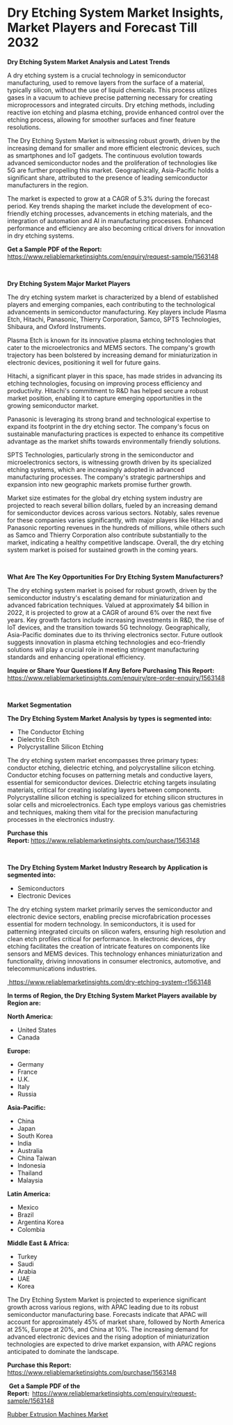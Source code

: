 <p><h1>Dry Etching System Market Insights, Market Players and Forecast Till 2032</h1></p><p><strong>Dry Etching System Market Analysis and Latest Trends</strong></p>
<p><p>A dry etching system is a crucial technology in semiconductor manufacturing, used to remove layers from the surface of a material, typically silicon, without the use of liquid chemicals. This process utilizes gases in a vacuum to achieve precise patterning necessary for creating microprocessors and integrated circuits. Dry etching methods, including reactive ion etching and plasma etching, provide enhanced control over the etching process, allowing for smoother surfaces and finer feature resolutions.</p><p>The Dry Etching System Market is witnessing robust growth, driven by the increasing demand for smaller and more efficient electronic devices, such as smartphones and IoT gadgets. The continuous evolution towards advanced semiconductor nodes and the proliferation of technologies like 5G are further propelling this market. Geographically, Asia-Pacific holds a significant share, attributed to the presence of leading semiconductor manufacturers in the region.</p><p>The market is expected to grow at a CAGR of 5.3% during the forecast period. Key trends shaping the market include the development of eco-friendly etching processes, advancements in etching materials, and the integration of automation and AI in manufacturing processes. Enhanced performance and efficiency are also becoming critical drivers for innovation in dry etching systems.</p></p>
<p><strong>Get a Sample PDF of the Report:&nbsp;</strong> <a href="https://www.reliablemarketinsights.com/enquiry/request-sample/1563148?utm_campaign=2624&utm_medium=2&utm_source=Github&utm_content=ia&utm_term=22022025&utm_id=dry-etching-system">https://www.reliablemarketinsights.com/enquiry/request-sample/1563148</a></p>
<p>&nbsp;</p>
<p><strong>Dry Etching System Major Market Players</strong></p>
<p><p>The dry etching system market is characterized by a blend of established players and emerging companies, each contributing to the technological advancements in semiconductor manufacturing. Key players include Plasma Etch, Hitachi, Panasonic, Thierry Corporation, Samco, SPTS Technologies, Shibaura, and Oxford Instruments. </p><p>Plasma Etch is known for its innovative plasma etching technologies that cater to the microelectronics and MEMS sectors. The company's growth trajectory has been bolstered by increasing demand for miniaturization in electronic devices, positioning it well for future gains.</p><p>Hitachi, a significant player in this space, has made strides in advancing its etching technologies, focusing on improving process efficiency and productivity. Hitachi's commitment to R&D has helped secure a robust market position, enabling it to capture emerging opportunities in the growing semiconductor market.</p><p>Panasonic is leveraging its strong brand and technological expertise to expand its footprint in the dry etching sector. The company's focus on sustainable manufacturing practices is expected to enhance its competitive advantage as the market shifts towards environmentally friendly solutions. </p><p>SPTS Technologies, particularly strong in the semiconductor and microelectronics sectors, is witnessing growth driven by its specialized etching systems, which are increasingly adopted in advanced manufacturing processes. The company's strategic partnerships and expansion into new geographic markets promise further growth.</p><p>Market size estimates for the global dry etching system industry are projected to reach several billion dollars, fueled by an increasing demand for semiconductor devices across various sectors. Notably, sales revenue for these companies varies significantly, with major players like Hitachi and Panasonic reporting revenues in the hundreds of millions, while others such as Samco and Thierry Corporation also contribute substantially to the market, indicating a healthy competitive landscape. Overall, the dry etching system market is poised for sustained growth in the coming years.</p></p>
<p>&nbsp;</p>
<p><strong>What Are The Key Opportunities For Dry Etching System Manufacturers?</strong></p>
<p><p>The dry etching system market is poised for robust growth, driven by the semiconductor industry's escalating demand for miniaturization and advanced fabrication techniques. Valued at approximately $4 billion in 2022, it is projected to grow at a CAGR of around 6% over the next five years. Key growth factors include increasing investments in R&D, the rise of IoT devices, and the transition towards 5G technology. Geographically, Asia-Pacific dominates due to its thriving electronics sector. Future outlook suggests innovation in plasma etching technologies and eco-friendly solutions will play a crucial role in meeting stringent manufacturing standards and enhancing operational efficiency.</p></p>
<p><strong>Inquire or Share Your Questions If Any Before Purchasing This Report:</strong> <a href="https://www.reliablemarketinsights.com/enquiry/pre-order-enquiry/1563148?utm_campaign=2624&utm_medium=2&utm_source=Github&utm_content=ia&utm_term=22022025&utm_id=dry-etching-system">https://www.reliablemarketinsights.com/enquiry/pre-order-enquiry/1563148</a></p>
<p>&nbsp;</p>
<p><strong>Market Segmentation</strong></p>
<p><strong>The Dry Etching System Market Analysis by types is segmented into:</strong></p>
<p><ul><li>The Conductor Etching</li><li>Dielectric Etch</li><li>Polycrystalline Silicon Etching</li></ul></p>
<p><p>The dry etching system market encompasses three primary types: conductor etching, dielectric etching, and polycrystalline silicon etching. Conductor etching focuses on patterning metals and conductive layers, essential for semiconductor devices. Dielectric etching targets insulating materials, critical for creating isolating layers between components. Polycrystalline silicon etching is specialized for etching silicon structures in solar cells and microelectronics. Each type employs various gas chemistries and techniques, making them vital for the precision manufacturing processes in the electronics industry.</p></p>
<p><strong>Purchase this Report:&nbsp;</strong><a href="https://www.reliablemarketinsights.com/purchase/1563148?utm_campaign=2624&utm_medium=2&utm_source=Github&utm_content=ia&utm_term=22022025&utm_id=dry-etching-system">https://www.reliablemarketinsights.com/purchase/1563148</a></p>
<p>&nbsp;</p>
<p><strong>The Dry Etching System Market Industry Research by Application is segmented into:</strong></p>
<p><ul><li>Semiconductors</li><li>Electronic Devices</li></ul></p>
<p><p>The dry etching system market primarily serves the semiconductor and electronic device sectors, enabling precise microfabrication processes essential for modern technology. In semiconductors, it is used for patterning integrated circuits on silicon wafers, ensuring high resolution and clean etch profiles critical for performance. In electronic devices, dry etching facilitates the creation of intricate features on components like sensors and MEMS devices. This technology enhances miniaturization and functionality, driving innovations in consumer electronics, automotive, and telecommunications industries.</p></p>
<p><a href="https://www.reliablemarketinsights.com/dry-etching-system-r1563148?utm_campaign=2624&utm_medium=2&utm_source=Github&utm_content=ia&utm_term=22022025&utm_id=dry-etching-system">&nbsp;https://www.reliablemarketinsights.com/dry-etching-system-r1563148</a></p>
<p><strong>In terms of Region, the Dry Etching System Market Players available by Region are:</strong></p>
<p>
    <p> <strong> North America: </strong>
        <ul>
            <li>United States</li>
            <li>Canada</li>
        </ul>
        </p> 
    <p> <strong> Europe: </strong>
        <ul>
            <li>Germany</li>
            <li>France</li>
            <li>U.K.</li>
            <li>Italy</li>
            <li>Russia</li>
        </ul>
        </p> 
    <p> <strong> Asia-Pacific: </strong>
        <ul>
            <li>China</li>
            <li>Japan</li>
            <li>South Korea</li>
            <li>India</li>
            <li>Australia</li>
            <li>China Taiwan</li>
            <li>Indonesia</li>
            <li>Thailand</li>
            <li>Malaysia</li>
        </ul>
        </p> 
    <p> <strong> Latin America: </strong>
        <ul>
            <li>Mexico</li>
            <li>Brazil</li>
            <li>Argentina Korea</li>
            <li>Colombia</li>
        </ul>
        </p> 
    <p> <strong> Middle East & Africa: </strong>
        <ul>
            <li>Turkey</li>
            <li>Saudi</li>
            <li>Arabia</li>
            <li>UAE</li>
            <li>Korea</li>
        </ul>
    </p>
    </p>
<p><p>The Dry Etching System Market is projected to experience significant growth across various regions, with APAC leading due to its robust semiconductor manufacturing base. Forecasts indicate that APAC will account for approximately 45% of market share, followed by North America at 25%, Europe at 20%, and China at 10%. The increasing demand for advanced electronic devices and the rising adoption of miniaturization technologies are expected to drive market expansion, with APAC regions anticipated to dominate the landscape.</p></p>
<p><strong>Purchase this Report: </strong><a href="https://www.reliablemarketinsights.com/purchase/1563148?utm_campaign=2624&utm_medium=2&utm_source=Github&utm_content=ia&utm_term=22022025&utm_id=dry-etching-system">https://www.reliablemarketinsights.com/purchase/1563148</a></p>
<p>&nbsp;<strong>Get a Sample PDF of the Report:&nbsp;&nbsp;</strong><a href="https://www.reliablemarketinsights.com/enquiry/request-sample/1563148?utm_campaign=2624&utm_medium=2&utm_source=Github&utm_content=ia&utm_term=22022025&utm_id=dry-etching-system">https://www.reliablemarketinsights.com/enquiry/request-sample/1563148</a></p>
<p><strong></strong></p>
<p><p><a href="https://github.com/gamuoodhub/Market-Research-Report-List-1/blob/main/rubber-extrusion-machines-market.md?utm_campaign=2624&utm_medium=2&utm_source=Github&utm_content=ia&utm_term=22022025&utm_id=dry-etching-system">Rubber Extrusion Machines Market</a></p></p>